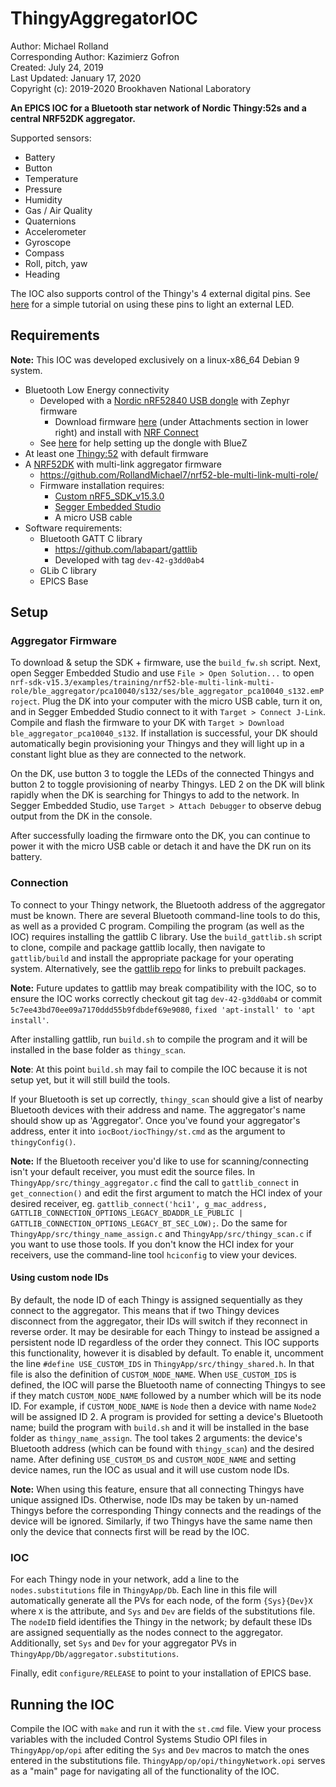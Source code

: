 # ThingyAggregatorIOC
Author: Michael Rolland  
Corresponding Author: Kazimierz Gofron  
Created: July 24, 2019  
Last Updated: January 17, 2020   
Copyright (c): 2019-2020 Brookhaven National Laboratory  


**An EPICS IOC for a Bluetooth star network of Nordic Thingy:52s and a central NRF52DK aggregator.**

Supported sensors:
- Battery
- Button
- Temperature
- Pressure
- Humidity
- Gas / Air Quality
- Quaternions
- Accelerometer
- Gyroscope
- Compass
- Roll, pitch, yaw
- Heading

The IOC also supports control of the Thingy's 4 external digital pins. See [here](https://devzone.nordicsemi.com/nordic/nordic-blog/b/blog/posts/thingy-52-mosfet-usage) for a simple tutorial on using these pins to light an external LED.

## Requirements ##
**Note:** This IOC was developed exclusively on a linux-x86_64 Debian 9 system.

- Bluetooth Low Energy connectivity
	- Developed with a [Nordic nRF52840 USB dongle](https://www.mouser.com/ProductDetail/Nordic-Semiconductor/nRF52840-Dongle?qs=gTYE2QTfZfTbdrOaMHWEZg%3D%3D&gclid=EAIaIQobChMIlsWN8orC5gIVQ8DICh28-g3LEAQYASABEgJoWfD_BwE) with Zephyr firmware
		- Download firmware [here](https://devzone.nordicsemi.com/f/nordic-q-a/43087/hciconfig-is-not-showing-my-nrf52840-dongle-on-my-linux-terminal) (under Attachments section in lower right) and install with [NRF Connect](https://www.nordicsemi.com/Software-and-tools/Development-Tools/nRF-Connect-for-desktop)
	- See [here](https://github.com/zephyrproject-rtos/zephyr/issues/11016#issuecomment-447129450) for help setting up the dongle with BlueZ
- At least one [Thingy:52](https://www.nordicsemi.com/?sc_itemid=%7B3C201A33-5CA5-457B-87E4-A7B04C19EE71%7D) with default firmware
- A [NRF52DK](https://www.nordicsemi.com/?sc_itemid=%7BF2C2DBF4-4D5C-4EAD-9F3D-CFD0276B300B%7D) with multi-link aggregator firmware
	- https://github.com/RollandMichael7/nrf52-ble-multi-link-multi-role/
	- Firmware installation requires:
		- [Custom nRF5_SDK_v15.3.0](https://github.com/RollandMichael7/nrf-sdk-v15.3)
		- [Segger Embedded Studio](https://www.segger.com/products/development-tools/embedded-studio/)
		- A micro USB cable
- Software requirements:
  - Bluetooth GATT C library
    - https://github.com/labapart/gattlib
    - Developed with tag ```dev-42-g3dd0ab4```
  - GLib C library
  - EPICS Base

## Setup ##

### Aggregator Firmware ###
To download & setup the SDK + firmware, use the ```build_fw.sh``` script. Next, open Segger Embedded Studio and use ```File > Open Solution...``` to open 
```nrf-sdk-v15.3/examples/training/nrf52-ble-multi-link-multi-role/ble_aggregator/pca10040/s132/ses/ble_aggregator_pca10040_s132.emProject```. Plug the DK into your
computer with the micro USB cable, turn it on, and in Segger Embedded Studio connect to it with ```Target > Connect J-Link```. Compile and flash the firmware to 
your DK with ```Target > Download ble_aggregator_pca10040_s132```. If installation is successful, your DK should automatically begin provisioning your 
Thingys and they will light up in a constant light blue as they are connected to the network. 

On the DK, use button 3 to toggle the LEDs of the connected Thingys and button 2 to toggle provisioning of nearby Thingys. LED 2 on the DK will blink rapidly when the
DK is searching for Thingys to add to the network. In Segger Embedded Studio, use ```Target > Attach Debugger``` to observe debug output from the DK in the console.

After successfully loading the firmware onto the DK, you can continue to power it with the micro USB cable or detach it and have the DK run on its battery.

### Connection ###
To connect to your Thingy network, the Bluetooth address of the aggregator must be known. There are several Bluetooth command-line tools to do this, as well
as a provided C program. Compiling the program (as well as the IOC) requires installing the gattlib C library. Use the ```build_gattlib.sh``` script to clone, 
compile and package gattlib locally, then navigate to ```gattlib/build``` and install the appropriate package for your operating system. Alternatively, see the 
[gattlib repo](https://github.com/labapart/gattlib) for links to prebuilt packages.

**Note:** Future updates to gattlib may break compatibility with the IOC, so to ensure the IOC works correctly checkout git tag ```dev-42-g3dd0ab4``` or
commit ```5c7ee43bd70ee09a7170ddd55b9fdbdef69e9080```, ```fixed 'apt-install' to 'apt install'```.

After installing gattlib, run ```build.sh``` to compile the program and it will be installed in the base folder as ```thingy_scan```.

**Note**: At this point ```build.sh``` may fail to compile the IOC because it is not setup yet, but it will still build the tools.

If your Bluetooth is set up correctly, ```thingy_scan``` should give a list of nearby Bluetooth devices with their address and name. The aggregator's name should 
show up as 'Aggregator'. Once you've found your aggregator's address, enter it into ```iocBoot/iocThingy/st.cmd``` as the argument to ```thingyConfig()```. 

**Note:** If the Bluetooth receiver you'd like to use for scanning/connecting isn't your default receiver, you must edit the source files. In 
```ThingyApp/src/thingy_aggregator.c``` find the call to ```gattlib_connect``` in ```get_connection()``` and edit the first argument to match
the HCI index of your desired receiver, eg. ```gattlib_connect('hci1', g_mac_address, GATTLIB_CONNECTION_OPTIONS_LEGACY_BDADDR_LE_PUBLIC | GATTLIB_CONNECTION_OPTIONS_LEGACY_BT_SEC_LOW);```. 
Do the same for ```ThingyApp/src/thingy_name_assign.c``` and ```ThingyApp/src/thingy_scan.c``` if you want to use those tools. If you don't know the HCI index for
your receivers, use the command-line tool ```hciconfig``` to view your devices.

#### Using custom node IDs ####
By default, the node ID of each Thingy is assigned sequentially as they connect to the aggregator. This means that if two Thingy devices disconnect from the
aggregator, their IDs will switch if they reconnect in reverse order. It may be desirable for each Thingy to instead be assigned a persistent node ID regardless
of the order they connect. This IOC supports this functionality, however it is disabled by default. To enable it, uncomment the line ```#define USE_CUSTOM_IDS```
in ```ThingyApp/src/thingy_shared.h```. In that file is also the definition of ```CUSTOM_NODE_NAME```. When ```USE_CUSTOM_IDS``` is defined, the IOC will parse
the Bluetooth name of connecting Thingys to see if they match ```CUSTOM_NODE_NAME``` followed by a number which will be its node ID. For example, if ```CUSTOM_NODE_NAME``` 
is ```Node``` then a device with name ```Node2``` will be assigned ID 2. A program is provided for setting a device's Bluetooth name; build the program with ```build.sh``` 
and it will be installed in the base folder as ```thingy_name_assign```. The tool takes 2 arguments: the device's Bluetooth address (which can be found with ```thingy_scan```)
and the desired name. After defining ```USE_CUSTOM_DS``` and ```CUSTOM_NODE_NAME``` and setting device names, run the IOC as usual and it will use custom node IDs.

**Note:** When using this feature, ensure that all connecting Thingys have unique assigned IDs. Otherwise, node IDs may be taken by un-named Thingys before the
corresponding Thingy connects and the readings of the device will be ignored. Similarly, if two Thingys have the same name then only the device that connects first 
will be read by the IOC.

### IOC ###
For each Thingy node in your network, add a line to the ```nodes.substitutions``` file in ```ThingyApp/Db```. Each line in this file will automatically
generate all the PVs for each node, of the form ```{Sys}{Dev}X``` where ```X``` is the attribute, and ```Sys``` and ```Dev``` are fields of the substitutions
file. The ```nodeID``` field identifies the Thingy in the network; by default these IDs are assigned sequentially as the nodes connect to the aggregator. Additionally,
set ```Sys``` and ```Dev``` for your aggregator PVs in ```ThingyApp/Db/aggregator.substitutions```.

Finally, edit ```configure/RELEASE``` to point to your installation of EPICS base.

## Running the IOC ##

Compile the IOC with ```make``` and run it with the ```st.cmd``` file. View your process variables with the included Control Systems Studio OPI files in
```ThingyApp/op/opi``` after editing the ```Sys``` and ```Dev``` macros to match the ones entered in the substitutions file. ```ThingyApp/op/opi/thingyNetwork.opi```
serves as a "main" page for navigating all of the functionality of the IOC.
